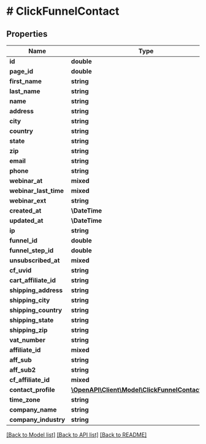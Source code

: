 # # ClickFunnelContact

## Properties

Name | Type | Description | Notes
------------ | ------------- | ------------- | -------------
**id** | **double** |  |
**page_id** | **double** |  |
**first_name** | **string** |  |
**last_name** | **string** |  |
**name** | **string** |  |
**address** | **string** |  |
**city** | **string** |  |
**country** | **string** |  |
**state** | **string** |  | [optional]
**zip** | **string** |  |
**email** | **string** |  |
**phone** | **string** |  |
**webinar_at** | **mixed** |  | [optional]
**webinar_last_time** | **mixed** |  | [optional]
**webinar_ext** | **string** |  |
**created_at** | **\DateTime** |  |
**updated_at** | **\DateTime** |  |
**ip** | **string** |  |
**funnel_id** | **double** |  |
**funnel_step_id** | **double** |  |
**unsubscribed_at** | **mixed** |  | [optional]
**cf_uvid** | **string** |  |
**cart_affiliate_id** | **string** |  |
**shipping_address** | **string** |  |
**shipping_city** | **string** |  |
**shipping_country** | **string** |  |
**shipping_state** | **string** |  |
**shipping_zip** | **string** |  |
**vat_number** | **string** |  |
**affiliate_id** | **mixed** |  | [optional]
**aff_sub** | **string** |  |
**aff_sub2** | **string** |  |
**cf_affiliate_id** | **mixed** |  | [optional]
**contact_profile** | [**\OpenAPI\Client\Model\ClickFunnelContactProfile**](ClickFunnelContactProfile.md) |  | [optional]
**time_zone** | **string** |  | [optional]
**company_name** | **string** |  |
**company_industry** | **string** |  |

[[Back to Model list]](../../README.md#models) [[Back to API list]](../../README.md#endpoints) [[Back to README]](../../README.md)

